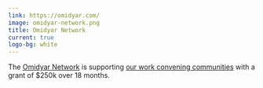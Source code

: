 ```yaml
---
link: https://omidyar.com/
image: omidyar-network.png
title: Omidyar Network
current: true
logo-bg: white
---
```

The [Omidyar Network](https://omidyar.com/) is supporting [our work convening communities](/projects/2023-growing-data-governance-communities) with a grant of $250k over 18 months.
